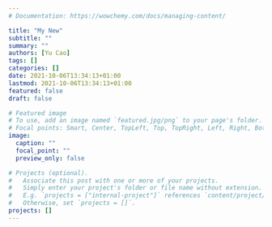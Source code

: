 ```yaml
---
# Documentation: https://wowchemy.com/docs/managing-content/

title: "My New"
subtitle: ""
summary: ""
authors: [Yu Cao]
tags: []
categories: []
date: 2021-10-06T13:34:13+01:00
lastmod: 2021-10-06T13:34:13+01:00
featured: false
draft: false

# Featured image
# To use, add an image named `featured.jpg/png` to your page's folder.
# Focal points: Smart, Center, TopLeft, Top, TopRight, Left, Right, BottomLeft, Bottom, BottomRight.
image:
  caption: ""
  focal_point: ""
  preview_only: false

# Projects (optional).
#   Associate this post with one or more of your projects.
#   Simply enter your project's folder or file name without extension.
#   E.g. `projects = ["internal-project"]` references `content/project/deep-learning/index.md`.
#   Otherwise, set `projects = []`.
projects: []
---
```


